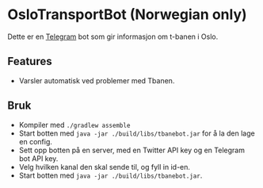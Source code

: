# OsloTransportBot (Norwegian only)

Dette er en [Telegram](https://telegram.org/) bot som gir informasjon om t-banen i Oslo.

## Features

* Varsler automatisk ved problemer med Tbanen.


## Bruk  

* Kompiler med `./gradlew assemble`
* Start botten med `java -jar ./build/libs/tbanebot.jar` for å la den lage en config.
* Sett opp botten på en server, med en Twitter API key og en Telegram bot API key.
* Velg hvilken kanal den skal sende til, og fyll in id-en.
* Start botten med `java -jar ./build/libs/tbanebot.jar`.
